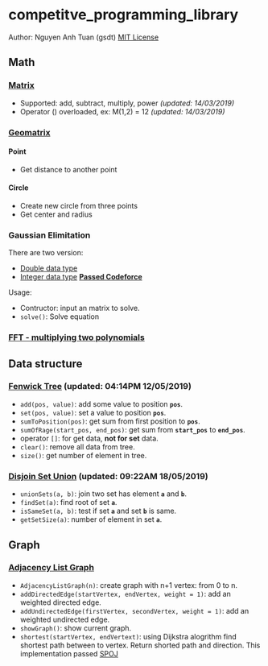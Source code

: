 # competitve_programming_library
Author: Nguyen Anh Tuan (gsdt)
[MIT License](https://github.com/gsdt/competitve_programming_library/blob/master/LICENSE)

## Math
### [Matrix](https://github.com/gsdt/competitve_programming_library/blob/master/math/Matrix.cpp)
- Supported: add, subtract, multiply, power  _(updated: 14/03/2019)_
- Operator () overloaded, ex: M(1,2) = 12  _(updated: 14/03/2019)_
### [Geomatrix](https://github.com/gsdt/competitve_programming_library/blob/master/math/Geometric.cpp)
#### Point
- Get distance to another point
#### Circle
- Create new circle from three points
- Get center and radius
### Gaussian Elimitation
There are two version:
 - [Double data type](https://github.com/gsdt/competitve_programming_library/blob/master/math/GaussianElimination.cpp)
 - [Integer data type](https://github.com/gsdt/competitve_programming_library/blob/master/math/GaussianElimination.Integer.cpp)
 [**Passed Codeforce**](https://codeforces.com/problemset/submission/1155/54401704)

Usage:
 - Contructor: input an matrix to solve.
 - `solve()`: Solve equation

### [FFT - multiplying two polynomials](https://github.com/gsdt/competitve_programming_library/blob/master/math/FFT.cpp)


## Data structure 
### [Fenwick Tree](https://github.com/gsdt/competitve_programming_library/blob/master/data_structure/fenwick_tree.cpp) (updated: 04:14PM 12/05/2019)
- `add(pos, value)`: add some value to position **`pos`**.
- `set(pos, value)`: set a value to position **`pos`**.
- `sumToPosition(pos)`: get sum from first position to **`pos`**.
- `sumOfRage(start_pos, end_pos)`: get sum from **`start_pos`** to **`end_pos`**.
- operator `[]`: for get data, **not for set** data.
- `clear()`: remove all data from tree.
- `size()`: get number of element in tree.
### [Disjoin Set Union](https://github.com/gsdt/competitve_programming_library/blob/master/data_structure/dsu.cpp) (updated: 09:22AM 18/05/2019)
- `unionSets(a, b)`: join two set has element **`a`** and **`b`**.
- `findSet(a)`: find root of set **`a`**.
- `isSameSet(a, b)`: test if set **`a`** and set **`b`** is same.
- `getSetSize(a)`: number of element in set **`a`**.

## Graph
### [Adjacency List Graph](https://github.com/gsdt/competitve_programming_library/blob/master/graph/AdjacencyListGraph.cpp)
- `AdjacencyListGraph(n)`: create graph with n+1 vertex: from 0 to n.
- `addDirectedEdge(startVertex, endVertex, weight = 1)`: add an weighted directed edge.
- `addUndirectedEdge(firstVertex, secondVertex, weight = 1)`: add an weighted undirected edge.
- `showGraph()`: show current graph.
- `shortest(startVertex, endVertext)`: using Dijkstra alogrithm find shortest path between to vertex. Return shorted path and direction. This implementation passed [SPOJ](https://www.spoj.com/problems/SHPATH/)

